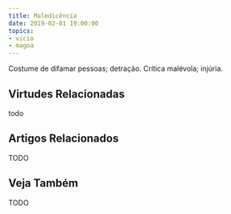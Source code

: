 ```yaml
---
title: Maledicência
date: 2019-02-01 19:00:00
topics: 
- vicio
- magoa
---
```


Costume de difamar pessoas; detração.
Crítica malévola; injúria.

## Virtudes Relacionadas
todo

## Artigos Relacionados
TODO

## Veja Também
TODO
